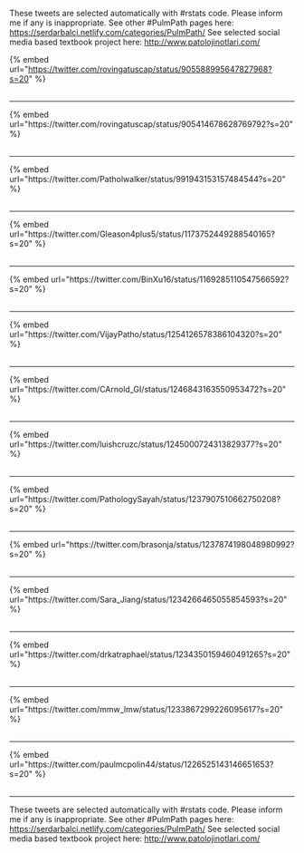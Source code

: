 

These tweets are selected automatically with #rstats code. Please inform me if any is inappropriate.
See other #PulmPath pages here: https://serdarbalci.netlify.com/categories/PulmPath/ 
See selected social media based textbook project here: http://www.patolojinotlari.com/

{% embed url="https://twitter.com/rovingatuscap/status/905588995647827968?s=20" %}<br>
<br>
<hr>
{% embed url="https://twitter.com/rovingatuscap/status/905414678628769792?s=20" %}<br>
<br>
<hr>
{% embed url="https://twitter.com/Patholwalker/status/991943153157484544?s=20" %}<br>
<br>
<hr>
{% embed url="https://twitter.com/Gleason4plus5/status/1173752449288540165?s=20" %}<br>
<br>
<hr>
{% embed url="https://twitter.com/BinXu16/status/1169285110547566592?s=20" %}<br>
<br>
<hr>
{% embed url="https://twitter.com/VijayPatho/status/1254126578386104320?s=20" %}<br>
<br>
<hr>
{% embed url="https://twitter.com/CArnold_GI/status/1246843163550953472?s=20" %}<br>
<br>
<hr>
{% embed url="https://twitter.com/luishcruzc/status/1245000724313829377?s=20" %}<br>
<br>
<hr>
{% embed url="https://twitter.com/PathologySayah/status/1237907510662750208?s=20" %}<br>
<br>
<hr>
{% embed url="https://twitter.com/brasonja/status/1237874198048980992?s=20" %}<br>
<br>
<hr>
{% embed url="https://twitter.com/Sara_Jiang/status/1234266465055854593?s=20" %}<br>
<br>
<hr>
{% embed url="https://twitter.com/drkatraphael/status/1234350159460491265?s=20" %}<br>
<br>
<hr>
{% embed url="https://twitter.com/mmw_lmw/status/1233867299226095617?s=20" %}<br>
<br>
<hr>
{% embed url="https://twitter.com/paulmcpolin44/status/1226525143146651653?s=20" %}<br>
<br>
<hr>


These tweets are selected automatically with #rstats code. Please inform me if any is inappropriate.
See other #PulmPath pages here: https://serdarbalci.netlify.com/categories/PulmPath/ 
See selected social media based textbook project here: http://www.patolojinotlari.com/

